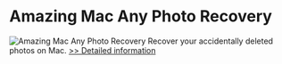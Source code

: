 # Amazing Mac Any Photo Recovery
![Amazing Mac Any Photo Recovery](https://mycommerce.akamaized.net/api/pimages/P300860076/BIG/300860076.PNG)
Recover your accidentally deleted photos on Mac.
[>> Detailed information](https://secure.shareit.com/shareit/product.html?productid=300860076&affiliateid=200057808)